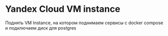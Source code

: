# Yandex Cloud VM instance

Поднять VM Instance, на котором поднимаем сервисы с docker compose и подключаем диск для postgres

